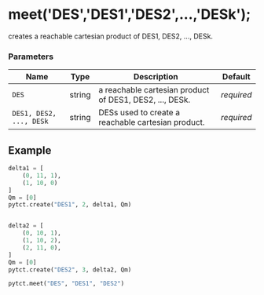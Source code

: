 # meet('DES','DES1','DES2',...,'DESk');

creates a reachable cartesian product of DES1, DES2, ..., DESk.

### Parameters
| Name                         | Type   | Description                                                  |  Default   |
|------------------------------|--------|--------------------------------------------------------------|------------|
| `DES`                        | string | a reachable cartesian product of DES1, DES2, ..., DESk.      | *required* |
| `DES1, DES2, ..., DESk`      | string | DESs used to create a reachable cartesian product.           | *required* |


## Example

```python title="sample 1"
delta1 = [
    (0, 11, 1),
    (1, 10, 0)
]
Qm = [0]
pytct.create("DES1", 2, delta1, Qm)


delta2 = [
    (0, 10, 1),
    (1, 10, 2),
    (2, 11, 0),
]
Qm = [0]
pytct.create("DES2", 3, delta2, Qm)

pytct.meet("DES", "DES1", "DES2")

```
